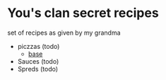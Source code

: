 # You's clan secret recipes

set of recipes as given by my grandma

- piczzas (todo)
    - [base](pizzas/base.md)
- Sauces (todo)
- Spreds (todo)
 